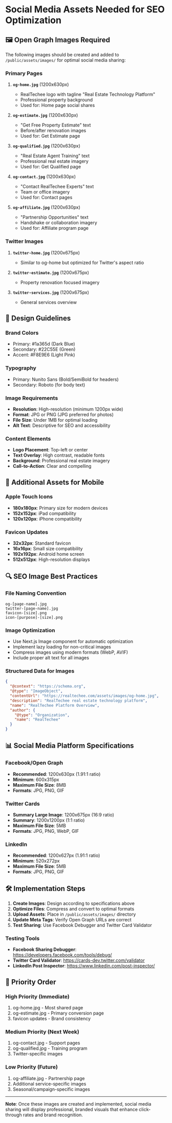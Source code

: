 # Social Media Assets Needed for SEO Optimization

## 🖼️ Open Graph Images Required

The following images should be created and added to `/public/assets/images/` for optimal social media sharing:

### Primary Pages
1. **`og-home.jpg`** (1200x630px)
   - RealTechee logo with tagline "Real Estate Technology Platform"
   - Professional property background
   - Used for: Home page social shares

2. **`og-estimate.jpg`** (1200x630px)
   - "Get Free Property Estimate" text
   - Before/after renovation images
   - Used for: Get Estimate page

3. **`og-qualified.jpg`** (1200x630px)  
   - "Real Estate Agent Training" text
   - Professional real estate imagery
   - Used for: Get Qualified page

4. **`og-contact.jpg`** (1200x630px)
   - "Contact RealTechee Experts" text
   - Team or office imagery
   - Used for: Contact pages

5. **`og-affiliate.jpg`** (1200x630px)
   - "Partnership Opportunities" text
   - Handshake or collaboration imagery
   - Used for: Affiliate program page

### Twitter Images  
1. **`twitter-home.jpg`** (1200x675px)
   - Similar to og-home but optimized for Twitter's aspect ratio

2. **`twitter-estimate.jpg`** (1200x675px)
   - Property renovation focused imagery

3. **`twitter-services.jpg`** (1200x675px)
   - General services overview

## 🎨 Design Guidelines

### Brand Colors
- Primary: #1a365d (Dark Blue)
- Secondary: #22C55E (Green)
- Accent: #F8E9E6 (Light Pink)

### Typography
- Primary: Nunito Sans (Bold/SemiBold for headers)
- Secondary: Roboto (for body text)

### Image Requirements
- **Resolution**: High-resolution (minimum 1200px wide)
- **Format**: JPG or PNG (JPG preferred for photos)
- **File Size**: Under 1MB for optimal loading
- **Alt Text**: Descriptive for SEO and accessibility

### Content Elements
- **Logo Placement**: Top-left or center
- **Text Overlay**: High contrast, readable fonts
- **Background**: Professional real estate imagery
- **Call-to-Action**: Clear and compelling

## 📱 Additional Assets for Mobile

### Apple Touch Icons
- **180x180px**: Primary size for modern devices
- **152x152px**: iPad compatibility
- **120x120px**: iPhone compatibility

### Favicon Updates
- **32x32px**: Standard favicon
- **16x16px**: Small size compatibility
- **192x192px**: Android home screen
- **512x512px**: High-resolution displays

## 🔍 SEO Image Best Practices

### File Naming Convention
```
og-[page-name].jpg
twitter-[page-name].jpg
favicon-[size].png
icon-[purpose]-[size].png
```

### Image Optimization
- Use Next.js Image component for automatic optimization
- Implement lazy loading for non-critical images
- Compress images using modern formats (WebP, AVIF)
- Include proper alt text for all images

### Structured Data for Images
```json
{
  "@context": "https://schema.org",
  "@type": "ImageObject",
  "contentUrl": "https://realtechee.com/assets/images/og-home.jpg",
  "description": "RealTechee real estate technology platform",
  "name": "RealTechee Platform Overview",
  "author": {
    "@type": "Organization",
    "name": "RealTechee"
  }
}
```

## 📊 Social Media Platform Specifications

### Facebook/Open Graph
- **Recommended**: 1200x630px (1.91:1 ratio)
- **Minimum**: 600x315px
- **Maximum File Size**: 8MB
- **Formats**: JPG, PNG, GIF

### Twitter Cards
- **Summary Large Image**: 1200x675px (16:9 ratio)
- **Summary**: 1200x1200px (1:1 ratio)
- **Maximum File Size**: 5MB
- **Formats**: JPG, PNG, WebP, GIF

### LinkedIn
- **Recommended**: 1200x627px (1.91:1 ratio)
- **Minimum**: 520x272px
- **Maximum File Size**: 5MB
- **Formats**: JPG, PNG, GIF

## 🛠️ Implementation Steps

1. **Create Images**: Design according to specifications above
2. **Optimize Files**: Compress and convert to optimal formats
3. **Upload Assets**: Place in `/public/assets/images/` directory
4. **Update Meta Tags**: Verify Open Graph URLs are correct
5. **Test Sharing**: Use Facebook Debugger and Twitter Card Validator

### Testing Tools
- **Facebook Sharing Debugger**: https://developers.facebook.com/tools/debug/
- **Twitter Card Validator**: https://cards-dev.twitter.com/validator
- **LinkedIn Post Inspector**: https://www.linkedin.com/post-inspector/

## 🎯 Priority Order

### High Priority (Immediate)
1. og-home.jpg - Most shared page
2. og-estimate.jpg - Primary conversion page
3. favicon updates - Brand consistency

### Medium Priority (Next Week)
1. og-contact.jpg - Support pages
2. og-qualified.jpg - Training program
3. Twitter-specific images

### Low Priority (Future)
1. og-affiliate.jpg - Partnership page
2. Additional service-specific images
3. Seasonal/campaign-specific images

---

**Note**: Once these images are created and implemented, social media sharing will display professional, branded visuals that enhance click-through rates and brand recognition.